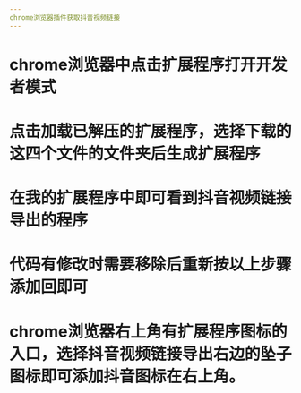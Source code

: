 ```yaml
--- 
chrome浏览器插件获取抖音视频链接
---
```


# chrome浏览器中点击扩展程序打开开发者模式

# 点击加载已解压的扩展程序，选择下载的这四个文件的文件夹后生成扩展程序

# 在我的扩展程序中即可看到抖音视频链接导出的程序

# 代码有修改时需要移除后重新按以上步骤添加回即可

# chrome浏览器右上角有扩展程序图标的入口，选择抖音视频链接导出右边的坠子图标即可添加抖音图标在右上角。
